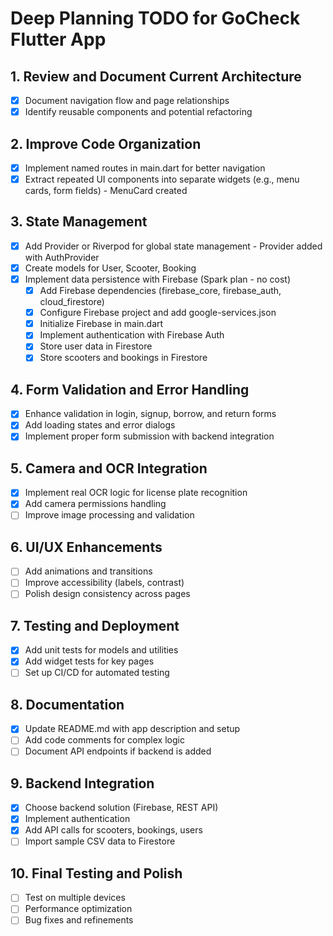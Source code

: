 # Deep Planning TODO for GoCheck Flutter App

## 1. Review and Document Current Architecture
- [x] Document navigation flow and page relationships
- [x] Identify reusable components and potential refactoring

## 2. Improve Code Organization
- [x] Implement named routes in main.dart for better navigation
- [x] Extract repeated UI components into separate widgets (e.g., menu cards, form fields) - MenuCard created

## 3. State Management
- [x] Add Provider or Riverpod for global state management - Provider added with AuthProvider
- [x] Create models for User, Scooter, Booking
- [x] Implement data persistence with Firebase (Spark plan - no cost)
  - [x] Add Firebase dependencies (firebase_core, firebase_auth, cloud_firestore)
  - [x] Configure Firebase project and add google-services.json
  - [x] Initialize Firebase in main.dart
  - [x] Implement authentication with Firebase Auth
  - [x] Store user data in Firestore
  - [x] Store scooters and bookings in Firestore

## 4. Form Validation and Error Handling
- [x] Enhance validation in login, signup, borrow, and return forms
- [x] Add loading states and error dialogs
- [x] Implement proper form submission with backend integration

## 5. Camera and OCR Integration
- [x] Implement real OCR logic for license plate recognition
- [x] Add camera permissions handling
- [ ] Improve image processing and validation

## 6. UI/UX Enhancements
- [ ] Add animations and transitions
- [ ] Improve accessibility (labels, contrast)
- [ ] Polish design consistency across pages

## 7. Testing and Deployment
- [x] Add unit tests for models and utilities
- [x] Add widget tests for key pages
- [ ] Set up CI/CD for automated testing

## 8. Documentation
- [x] Update README.md with app description and setup
- [ ] Add code comments for complex logic
- [ ] Document API endpoints if backend is added

## 9. Backend Integration
- [x] Choose backend solution (Firebase, REST API)
- [x] Implement authentication
- [x] Add API calls for scooters, bookings, users
- [ ] Import sample CSV data to Firestore

## 10. Final Testing and Polish
- [ ] Test on multiple devices
- [ ] Performance optimization
- [ ] Bug fixes and refinements
